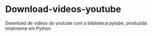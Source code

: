 # Download-videos-youtube
Download de videos do youtube com a biblioteca pytube, produzida totalmente em Python
